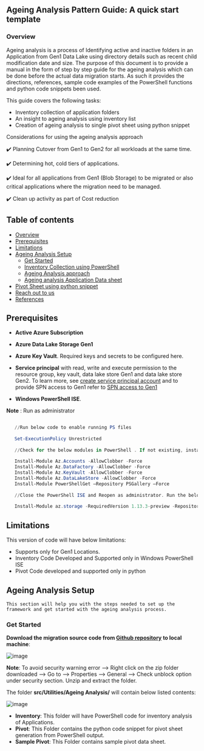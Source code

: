 ## Ageing Analysis Pattern Guide: A quick start template

### Overview

Ageing analysis is a process of Identifying active and inactive folders in an Application from Gen1 Data Lake using directory details such as recent child modification date and size. The purpose of this document is to provide a manual in the form of step by step guide for the ageing analysis which can be done before the actual data migration starts. As such it provides the directions, references, sample code examples of the PowerShell functions and python code snippets been used.

This guide covers the following tasks:
* Inventory collection of application folders
* An insight to ageing analysis using inventory list
* Creation of ageing analysis to single pivot sheet using python snippet

Considerations for using the ageing analysis approach

  ✔️ Planning Cutover from Gen1 to Gen2 for all workloads at the same time.

  ✔️ Determining hot, cold tiers of applications.

  ✔️ Ideal for all applications from Gen1 (Blob Storage) to be migrated or also critical applications where the migration need to be managed.
  
  ✔️ Clean up activity as part of Cost reduction
  
  ## Table of contents

   
 <!--ts-->
   * [Overview](#overview)
   * [Prerequisites](#prerequisites)
   * [Limitations](#limitations)
   * [Ageing Analysis Setup](#ageing-analysis-Setup)
     * [Get Started](#get-started)
     * [Inventory Collection using PowerShell ](#inventory-collection-using-PowerShell)
     * [Ageing Analysis approach](#ageing-Analysis-approach)
     * [Ageing analysis Application Data sheet](#ageing-analysis-application-data-sheet)
   * [Pivot Sheet using python snippet](#pivot-sheet-using-python-snippet)
   * [Reach out to us](#reach-out-to-us)
   * [References](#references)
<!--te-->
 
## Prerequisites 

   * **Active Azure Subscription**

   * **Azure Data Lake Storage Gen1**
 
   * **Azure Key Vault**. Required keys and secrets to be configured here.

   * **Service principal** with read, write and execute permission to the resource group, key vault, data lake store Gen1 and data lake store Gen2. 
To learn more, see [create service principal account](https://docs.microsoft.com/en-us/azure/active-directory/develop/howto-create-service-principal-portal) and to provide SPN access to Gen1 refer to [SPN access to Gen1](https://docs.microsoft.com/en-us/azure/data-lake-store/data-lake-store-service-to-service-authenticate-using-active-directory)

   * **Windows PowerShell ISE**.

   **Note** : Run as administrator

  ```powershell
      
     //Run below code to enable running PS files
      
     Set-ExecutionPolicy Unrestricted
	
     //Check for the below modules in PowerShell . If not existing, install one by one:
      
     Install-Module Az.Accounts -AllowClobber -Force 
     Install-Module Az.DataFactory -AllowClobber -Force
     Install-Module Az.KeyVault -AllowClobber -Force    
     Install-Module Az.DataLakeStore -AllowClobber -Force
     Install-Module PowerShellGet –Repository PSGallery –Force
     
     //Close the PowerShell ISE and Reopen as administrator. Run the below module       
     
     Install-Module az.storage -RequiredVersion 1.13.3-preview -Repository PSGallery -AllowClobber -AllowPrerelease -Force
  ```
  ## Limitations

   This version of code will have below limitations:

   * Supports only for Gen1 Locations.
   * Inventory Code Developed and Supported only in Windows PowerShell ISE 
   * Pivot Code developed and supported only in python
      
## Ageing Analysis Setup

    This section will help you with the steps needed to set up the framework and get started with the ageing analysis process.
  
### Get Started

   **Download the migration source code from [Github repository](https://github.com/rukmani-msft/adlsgen1togen2migrationsamples/src/) to local machine**:

   ![image](https://user-images.githubusercontent.com/62351942/78950970-50058700-7a85-11ea-9485-9cd605b1e0fe.png)


   **Note**: To avoid security warning error --> Right click on the zip folder downloaded --> Go to --> Properties --> General --> Check unblock option under security section. Unzip and extract the folder.

   The folder **src/Utilities/Ageing Analysis/** will contain below listed contents:

   ![image](https://user-images.githubusercontent.com/62353482/83551794-b1623900-a4bd-11ea-9b84-f2885567bc92.png)

   * **Inventory**: This folder will have PowerShell code for inventory analysis of Applications.
   * **Pivot**: This Folder contains the python code snippet for pivot sheet generation from PowerShell output.
   * **Sample Pivot**: This Folder contains sample pivot data sheet.


	

